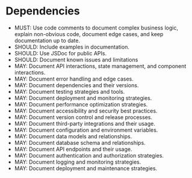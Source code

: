 # Dependencies

- MUST: Use code comments to document complex business logic, explain non-obvious code, document edge cases, and keep documentation up to date.
- SHOULD: Include examples in documentation.
- SHOULD: Use JSDoc for public APIs.
- SHOULD: Document known issues and limitations
- MAY: Document API interactions, state management, and component interactions.
- MAY: Document error handling and edge cases.
- MAY: Document dependencies and their versions.
- MAY: Document testing strategies and tools.
- MAY: Document deployment and monitoring strategies.
- MAY: Document performance optimization strategies.
- MAY: Document accessibility and security best practices.
- MAY: Document version control and release processes.
- MAY: Document third-party integrations and their usage.
- MAY: Document configuration and environment variables.
- MAY: Document data models and relationships.
- MAY: Document database schema and relationships.
- MAY: Document API endpoints and their usage.
- MAY: Document authentication and authorization strategies.
- MAY: Document logging and monitoring strategies.
- MAY: Document deployment and maintenance strategies.
